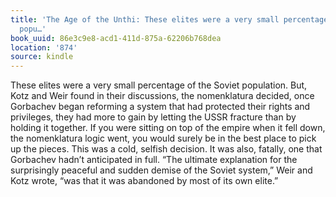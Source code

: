 ```yaml
---
title: 'The Age of the Unthi: These elites were a very small percentage of the Soviet
  popu…'
book_uuid: 86e3c9e8-acd1-411d-875a-62206b768dea
location: '874'
source: kindle
---
```


These elites were a very small percentage of the Soviet population. But, Kotz and Weir found in their discussions, the nomenklatura decided, once Gorbachev began reforming a system that had protected their rights and privileges, they had more to gain by letting the USSR fracture than by holding it together. If you were sitting on top of the empire when it fell down, the nomenklatura logic went, you would surely be in the best place to pick up the pieces. This was a cold, selfish decision. It was also, fatally, one that Gorbachev hadn’t anticipated in full. “The ultimate explanation for the surprisingly peaceful and sudden demise of the Soviet system,” Weir and Kotz wrote, “was that it was abandoned by most of its own elite.”